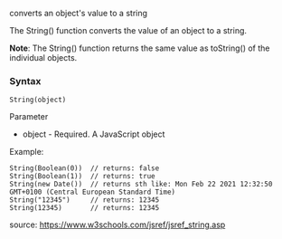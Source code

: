 converts an object's value to a string

The String() function converts the value of an object to a string.

**Note**: The String() function returns the same value as toString() of the individual objects.


### Syntax
`String(object)`

Parameter	
- object	- Required. A JavaScript object

Example:
```
String(Boolean(0))  // returns: false
String(Boolean(1))  // returns: true
String(new Date())  // returns sth like: Mon Feb 22 2021 12:32:50 GMT+0100 (Central European Standard Time) 
String("12345")     // returns: 12345
String(12345)       // returns: 12345
```
source: https://www.w3schools.com/jsref/jsref_string.asp
